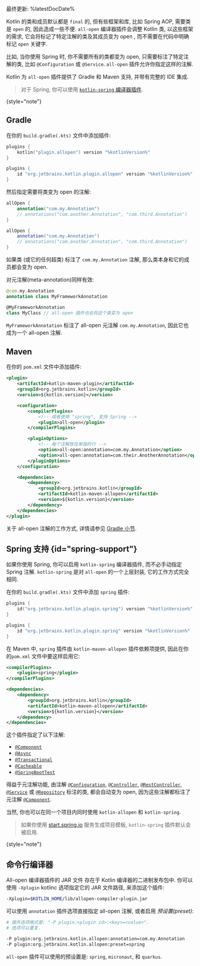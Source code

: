 [//]: # (title: All-open 编译器插件)

最终更新: %latestDocDate%

Kotlin 的类和成员默认都是 `final` 的, 但有些框架和库, 比如 Spring AOP, 需要类是 `open` 的, 因此造成一些不便.
`all-open` 编译器插件会调整 Kotlin 类, 以这些框架的需求,
它会将标记了特定注解的类及其成员变为 open , 而不需要在代码中明确标记 `open` 关键字.

比如, 当你使用 Spring 时, 你不需要所有的类都变为 open, 只需要标注了特定注解的类, 比如 `@Configuration` 或 `@Service`.
`all-open` 插件允许你指定这样的注解.

Kotlin 为 `all-open` 插件提供了 Gradle 和 Maven 支持, 并带有完整的 IDE 集成.

> 对于 Spring, 你可以使用 [`kotlin-spring` 编译器插件](#spring-support).
>
{style="note"}

## Gradle

在你的 `build.gradle(.kts)` 文件中添加插件:

<tabs group="build-script">
<tab title="Kotlin" group-key="kotlin">

```kotlin
plugins {
    kotlin("plugin.allopen") version "%kotlinVersion%"
}
```

</tab>
<tab title="Groovy" group-key="groovy">

```groovy
plugins {
    id "org.jetbrains.kotlin.plugin.allopen" version "%kotlinVersion%"
}
```

</tab>
</tabs>

然后指定需要将类变为 open 的注解:

<tabs group="build-script">
<tab title="Kotlin" group-key="kotlin">

```kotlin
allOpen {
    annotation("com.my.Annotation")
    // annotations("com.another.Annotation", "com.third.Annotation")
}
```

</tab>
<tab title="Groovy" group-key="groovy">

```groovy
allOpen {
    annotation("com.my.Annotation")
    // annotations("com.another.Annotation", "com.third.Annotation")
}
```

</tab>
</tabs>

如果类 (或它的任何超类) 标注了 `com.my.Annotation` 注解, 那么类本身和它的成员都会变为 open.

对元注解(meta-annotation)同样有效:

```kotlin
@com.my.Annotation
annotation class MyFrameworkAnnotation

@MyFrameworkAnnotation
class MyClass // all-open 插件也会将这个类变为 open
```

`MyFrameworkAnnotation` 标注了 all-open 元注解 `com.my.Annotation`, 因此它也成为一个 all-open 注解.

## Maven

在你的 `pom.xml` 文件中添加插件:

```xml
<plugin>
    <artifactId>kotlin-maven-plugin</artifactId>
    <groupId>org.jetbrains.kotlin</groupId>
    <version>${kotlin.version}</version>

    <configuration>
        <compilerPlugins>
            <!-- 或者使用 "spring", 支持 Spring -->
            <plugin>all-open</plugin>
        </compilerPlugins>

        <pluginOptions>
            <!-- 每个注解放在单独的行 -->
            <option>all-open:annotation=com.my.Annotation</option>
            <option>all-open:annotation=com.their.AnotherAnnotation</option>
        </pluginOptions>
    </configuration>

    <dependencies>
        <dependency>
            <groupId>org.jetbrains.kotlin</groupId>
            <artifactId>kotlin-maven-allopen</artifactId>
            <version>${kotlin.version}</version>
        </dependency>
    </dependencies>
</plugin>
```

关于 all-open 注解的工作方式, 详情请参见 [Gradle 小节](#gradle).

## Spring 支持 {id="spring-support"}

如果你使用 Spring, 你可以启用 `kotlin-spring` 编译器插件, 而不必手动指定 Spring 注解.
`kotlin-spring` 是对 `all-open` 的一个上层封装, 它的工作方式完全相同.

在你的 `build.gradle(.kts)` 文件中添加 `spring` 插件:

<tabs group="build-script">
<tab title="Kotlin" group-key="kotlin">

```kotlin
plugins {
    id("org.jetbrains.kotlin.plugin.spring") version "%kotlinVersion%"
}
```

</tab>
<tab title="Groovy" group-key="groovy">

```groovy
plugins {
    id "org.jetbrains.kotlin.plugin.spring" version "%kotlinVersion%"
}
```

</tab>
</tabs>

在 Maven 中, `spring` 插件由 `kotlin-maven-allopen` 插件依赖项提供, 因此在你的`pom.xml` 文件中要这样启用它:

```xml
<compilerPlugins>
    <plugin>spring</plugin>
</compilerPlugins>

<dependencies>
    <dependency>
        <groupId>org.jetbrains.kotlin</groupId>
        <artifactId>kotlin-maven-allopen</artifactId>
        <version>${kotlin.version}</version>
    </dependency>
</dependencies>
```

这个插件指定了以下注解:
* [`@Component`](https://docs.spring.io/spring-framework/docs/current/javadoc-api/org/springframework/stereotype/Component.html)
* [`@Async`](https://docs.spring.io/spring/docs/current/javadoc-api/org/springframework/scheduling/annotation/Async.html)
* [`@Transactional`](https://docs.spring.io/spring-framework/docs/current/javadoc-api/org/springframework/transaction/annotation/Transactional.html)
* [`@Cacheable`](https://docs.spring.io/spring-framework/docs/current/javadoc-api/org/springframework/cache/annotation/Cacheable.html)
* [`@SpringBootTest`](https://docs.spring.io/spring-boot/docs/current/api/org/springframework/boot/test/context/SpringBootTest.html)

得益于元注解功能, 由注解 [`@Configuration`](https://docs.spring.io/spring/docs/current/javadoc-api/org/springframework/context/annotation/Configuration.html),
[`@Controller`](https://docs.spring.io/spring-framework/docs/current/javadoc-api/org/springframework/stereotype/Controller.html),
[`@RestController`](https://docs.spring.io/spring/docs/current/javadoc-api/org/springframework/web/bind/annotation/RestController.html),
[`@Service`](https://docs.spring.io/spring/docs/current/javadoc-api/org/springframework/stereotype/Service.html)
或 [`@Repository`](https://docs.spring.io/spring-framework/docs/current/javadoc-api/org/springframework/stereotype/Repository.html)
标注的类, 都会自动变为 open, 因为这些注解都标注了元注解
[`@Component`](https://docs.spring.io/spring-framework/docs/current/javadoc-api/org/springframework/stereotype/Component.html).

当然, 你也可以在同一个项目内同时使用 `kotlin-allopen` 和 `kotlin-spring`.

> 如果你使用 [start.spring.io](https://start.spring.io/#!language=kotlin) 服务生成项目模板,
> `kotlin-spring` 插件默认会被启用.
>
{style="note"}

## 命令行编译器

All-open 编译器插件的 JAR 文件 存在于 Kotlin 编译器的二进制发布包中.
你可以使用 `-Xplugin` kotlinc 选项指定它的 JAR 文件路径, 来添加这个插件:

```bash
-Xplugin=$KOTLIN_HOME/lib/allopen-compiler-plugin.jar
```

可以使用 `annotation` 插件选项直接指定 all-open 注解, 或者启用 _预设置(preset)_:

```bash
# 插件选项格式是: "-P plugin:<plugin id>:<key>=<value>".
# 选项可以重复.

-P plugin:org.jetbrains.kotlin.allopen:annotation=com.my.Annotation
-P plugin:org.jetbrains.kotlin.allopen:preset=spring
```

`all-open` 插件可以使用的预设置是: `spring`, `micronaut`, 和 `quarkus`.
